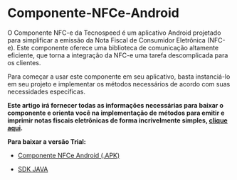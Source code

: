 # Componente-NFCe-Android
O Componente NFC-e da Tecnospeed é um aplicativo Android projetado para simplificar a emissão da Nota Fiscal de Consumidor Eletrônica (NFC-e). Este componente oferece uma biblioteca de comunicação altamente eficiente, que torna a integração da NFC-e uma tarefa descomplicada para os clientes.

Para começar a usar este componente em seu aplicativo, basta instanciá-lo em seu projeto e implementar os métodos necessários de acordo com suas necessidades específicas. 

**Este artigo irá fornecer todas as informações necessárias para baixar o componente e orienta você na implementação de métodos para emitir e imprimir notas fiscais eletrônicas de forma incrivelmente simples, [clique aqui](https://atendimento.tecnospeed.com.br/hc/pt-br/articles/17708127501847-Guia-Geral-Componente-NFC-e-Android).**


**Para baixar a versão Trial:**  

* [Componente NFCe Android (.APK)](https://tecnospeed-trial.s3.sa-east-1.amazonaws.com/nfce_tecnoaccount_1.1.0.5.apk "Baixar o Componente NCFe Android apk") 

* [SDK JAVA](https://tecnospeed-trial.s3.sa-east-1.amazonaws.com/sdk_java_nfce_tecnoaccount_1.1.0.5.aar "Baixar o Componente NCFe Android SDK JAVA")
